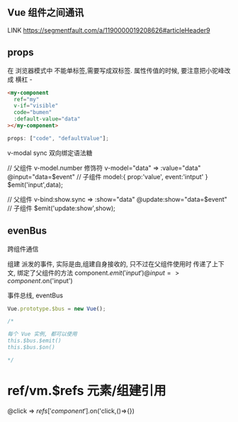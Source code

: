 ## Vue 组件之间通讯

LINK https://segmentfault.com/a/1190000019208626#articleHeader9

## props

在 浏览器模式中
不能单标签,需要写成双标签.
属性传值的时候, 要注意把小驼峰改成 横杠 -

```html
<my-component
  ref="my"
  v-if="visible"
  code="bumen"
  :default-value="data"
></my-component>
```

```js 组件内的props
props: ["code", "defaultValue"];
```

v-modal sync 双向绑定语法糖

// 父组件
v-model.number 修饰符
v-model="data" => :value="data" @input="data=$event"
// 子组件
model:{
    prop:'value',
    event:'intput'
}
$emit('input',data);

// 父组件
v-bind:show.sync => :show="data" @update:show="data=$event"
// 子组件
$emit('update:show',show);

## evenBus

跨组件通信

组建 派发的事件, 实际是由,组建自身接收的, 只不过在父组件使用时 传递了上下文, 绑定了父组件的方法
component.$emit('input')
@input => component.$on('input')

事件总线, eventBus

```js
Vue.prototype.$bus = new Vue();

/* 

每个 Vue 实例, 都可以使用  
this.$bus.$emit()
this.$bus.$on()

*/
```

# ref/vm.\$refs 元素/组建引用

@click => $refs['component'].$on('click,()=>{})
